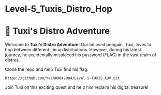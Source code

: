 # Level-5_Tuxis_Distro_Hop

# 🐧 Tuxi's Distro Adventure

Welcome to **Tuxi's Distro Adventure**! Our beloved penguin, Tuxi, loves to hop between different Linux distributions. However, during his latest journey, he accidentally misplaced his password (FLAG) in the vast realm of distros.

Clone the repo and help Tuxi find his flag:
```
https://github.com/Yash09042004/Level-5-TUXIS_ADV.git
```
Join Tuxi on this exciting quest and help him reclaim his digital treasure!
